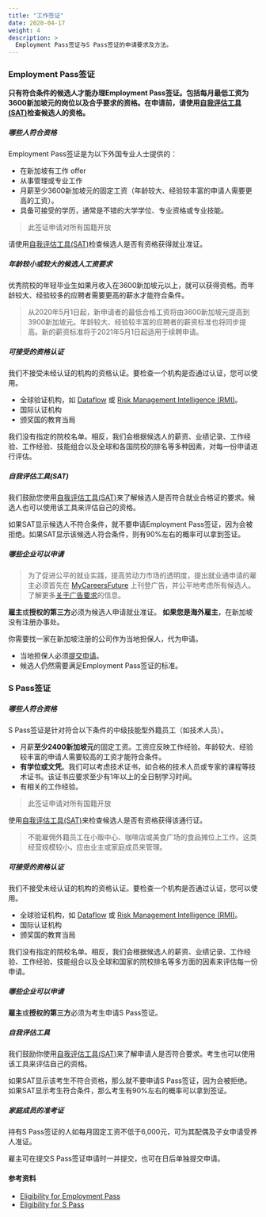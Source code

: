 ```yaml
---
title: "工作签证"
date: 2020-04-17
weight: 4
description: >
  Employment Pass签证与S Pass签证的申请要求及方法。
---
```


### Employment Pass签证

**只有符合条件的候选人才能办理Employment Pass签证。包括每月最低工资为3600新加坡元的岗位以及合乎要求的资格。在申请前，请使用[自我评估工具(SAT)](https://www.mom.gov.sg/eservices/services/employment-s-pass-self-assessment-tool)检查候选人的资格。**

##### 哪些人符合资格
Employment Pass签证是为以下外国专业人士提供的：

- 在新加坡有工作 offer
- 从事管理或专业工作
- 月薪至少3600新加坡元的固定工资（年龄较大、经验较丰富的申请人需要更高的工资）。
- 具备可接受的学历，通常是不错的大学学位、专业资格或专业技能。

> 此签证申请对所有国籍开放

请使用[自我评估工具(SAT)](https://www.mom.gov.sg/eservices/services/employment-s-pass-self-assessment-tool)检查候选人是否有资格获得就业准证。

##### 年龄较小或较大的候选人工资要求

优秀院校的年轻毕业生如果月收入在3600新加坡元以上，就可以获得资格。而年龄较大、经验较多的应聘者需要更高的薪水才能符合条件。

> 从2020年5月1日起，新申请者的最低合格工资将由3600新加坡元提高到3900新加坡元。年龄较大、经验较丰富的应聘者的薪资标准也将同步提高。新的薪资标准将于2021年5月1日起适用于续聘申请。

##### 可接受的资格认证

我们不接受未经认证的机构的资格认证。要检查一个机构是否通过认证，您可以使用。

- 全球验证机构，如 [Dataflow](https://corp.dataflowgroup.com/) 或 [Risk Management Intelligence (RMI)](https://rmi.com.sg/)。
- 国际认证机构
- 颁奖国的教育当局

我们没有指定的院校名单。相反，我们会根据候选人的薪资、业绩记录、工作经验、工作经验、技能组合以及全球和各国院校的排名等多种因素，对每一份申请进行评估。

##### 自我评估工具(SAT)

我们鼓励您使用[自我评估工具(SAT)]((https://www.mom.gov.sg/eservices/services/employment-s-pass-self-assessment-tool))来了解候选人是否符合就业合格证的要求。候选人也可以使用该工具来评估自己的资格。

如果SAT显示候选人不符合条件，就不要申请Employment Pass签证，因为会被拒绝。如果SAT显示该候选人符合条件，则有90%左右的概率可以拿到签证。

##### 哪些企业可以申请

> 为了促进公平的就业实践，提高劳动力市场的透明度，提出就业通申请的雇主必须首先在 [MyCareersFuture](https://www.mycareersfuture.sg/) 上刊登广告，并公平地考虑所有候选人。了解更多[关于广告要求](https://www.mom.gov.sg/passes-and-permits/employment-pass/consider-all-candidates-fairly-before-you-apply-for-an-employment-pass)的信息。

**雇主**或**授权的第三方**必须为候选人申请就业准证。
**如果您是海外雇主**，在新加坡没有注册办事处。

你需要找一家在新加坡注册的公司作为当地担保人，代为申请。

- 当地担保人必须[提交申请](https://www.mom.gov.sg/passes-and-permits/employment-pass/apply-for-a-pass#submit-an-application)。
- 候选人仍然需要满足Employment Pass签证的标准。

### S Pass签证

##### 哪些人符合资格

S Pass签证是针对符合以下条件的中级技能型外籍员工（如技术人员）。

- 月薪**至少2400新加坡元**的固定工资。工资应反映工作经验。年龄较大、经验较丰富的申请人需要较高的工资才能符合条件。
- **有学位或文凭**。我们可以考虑技术证书，如合格的技术人员或专家的课程等技术证书。该证书应要求至少有1年以上的全日制学习时间。
- 有相关的工作经验。

> 此签证申请对所有国籍开放

使用[自我评估工具(SAT)](https://www.mom.gov.sg/eservices/services/employment-s-pass-self-assessment-tool)来检查候选人是否有资格获得该通行证。

> 不能雇佣外籍员工在小贩中心、咖啡店或美食广场的食品摊位上工作。这类经营规模较小，应由业主或家庭成员来管理。

##### 可接受的资格认证
我们不接受未经认证的机构的资格认证。要检查一个机构是否通过认证，您可以使用。

- 全球验证机构，如 [Dataflow](https://corp.dataflowgroup.com/) 或 [Risk Management Intelligence (RMI)](https://rmi.com.sg/)。
- 国际认证机构
- 颁奖国的教育当局

我们没有指定的院校名单。相反，我们会根据候选人的薪资、业绩记录、工作经验、工作经验、技能组合以及全球和国家的院校排名等多方面的因素来评估每一份申请。

##### 哪些企业可以申请
**雇主**或**授权的第三方**必须为考生申请S Pass签证。

##### 自我评估工具
我们鼓励你使用[自我评估工具(SAT)](https://www.mom.gov.sg/eservices/services/employment-s-pass-self-assessment-tool)来了解申请人是否符合要求。考生也可以使用该工具来评估自己的资格。

如果SAT显示该考生不符合资格，那么就不要申请S Pass签证，因为会被拒绝。如果SAT显示考生符合条件，那么考生有90%左右的概率可以拿到签证。

##### 家庭成员的准考证
持有S Pass签证的人如每月固定工资不低于6,000元，可为其配偶及子女申请受养人准证。

雇主可在提交S Pass签证申请时一并提交，也可在日后单独提交申请。

#### 参考资料
- [Eligibility for Employment Pass](https://www.mom.gov.sg/passes-and-permits/employment-pass/eligibility)
- [Eligibility for S Pass](https://www.mom.gov.sg/passes-and-permits/s-pass/eligibility)
